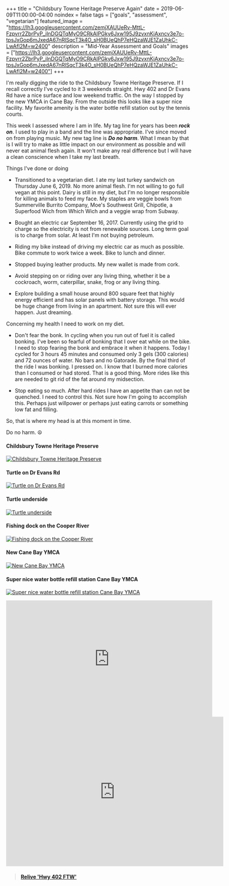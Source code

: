 +++
title =  "Childsbury Towne Heritage Preserve Again"
date = 2019-06-09T11:00:00-04:00
noindex = false
tags = ["goals", "assessment", "vegetarian"]
featured_image = "https://lh3.googleusercontent.com/zemjXAUUeRv-MttL-Fzpvrr2ZbrPyP_ilnDGQTqMyO9CRkAlPGky6Jxw195J9zvxnKiAxncv3e7o-tpsJxGop6mJxedA67nRlSqcT3k4O_sH0BUeQhP7eHQzaWJE1ZaUhkC-LwAfl2M=w2400"
description = "Mid-Year Assessment and Goals"
images = ["https://lh3.googleusercontent.com/zemjXAUUeRv-MttL-Fzpvrr2ZbrPyP_ilnDGQTqMyO9CRkAlPGky6Jxw195J9zvxnKiAxncv3e7o-tpsJxGop6mJxedA67nRlSqcT3k4O_sH0BUeQhP7eHQzaWJE1ZaUhkC-LwAfl2M=w2400"]
+++

I'm really digging the ride to the Childsbury Towne Heritage Preserve. If I recall correctly I've cycled to it 3 weekends straight. Hwy 402 and Dr Evans Rd have a nice surface and low weekend traffic. On the way I stopped by the new YMCA in Cane Bay. From the outside this looks like a super nice facility. My favorite amenity is the water bottle refill station out by the tennis courts.  

This week I assessed where I am in life. My tag line for years has been ***rock on***. I used to play in a band and the line was appropriate. I've since moved on from playing music. My new tag line is ***Do no harm***. What I mean by that is I will try to make as little impact on our environment as possible and will never eat animal flesh again. It won't make any real difference but I will have a clean conscience when I take my last breath.

Things I've done or doing

* Transitioned to a vegetarian diet. I ate my last turkey sandwich on Thursday June 6, 2019. No more animal flesh. I'm not willing to go full vegan at this point. Dairy is still in my diet, but I'm no longer responsible for killing animals to feed my face. My staples are veggie bowls from Summerville Burrito Company, Moe's Southwest Grill, Chipotle, a Superfood Wich from Which Wich and a veggie wrap from Subway.

* Bought an electric car September 16, 2017. Currently using the grid to charge so the electricity is not from renewable sources. Long term goal is to charge from solar. At least I'm not buying petroleum.

* Riding my bike instead of driving my electric car as much as possible. Bike commute to work twice a week. Bike to lunch and dinner.

* Stopped buying leather products. My new wallet is made from cork.

* Avoid stepping on or riding over any living thing, whether it be a cockroach, worm, caterpillar, snake, frog or any living thing.

* Explore building a small house around 800 square feet that highly energy efficient and  has solar panels with battery storage. This would be huge change from living in an apartment. Not sure this will ever happen. Just dreaming.

Concerning my health I need to work on my diet.

* Don't fear the bonk. In cycling when you run out of fuel it is called bonking. I've been so fearful of bonking that I over eat while on the bike. I need to stop fearing the bonk and embrace it when it happens. Today I cycled for 3 hours 45 minutes and consumed only 3 gels (300 calories) and 72 ounces of water. No bars and no Gatorade. By the final third of the ride I was bonking. I pressed on. I know that I burned more calories than I consumed or had stored. That is a good thing. More rides like this are needed to git rid of the fat around my midsection.

* Stop eating so much. After hard rides I have an appetite than can not be quenched. I need to control this. Not sure how I'm going to accomplish this. Perhaps just willpower or perhaps just eating carrots or something low fat and filling.  

So, that is where my head is at this moment in time.

Do no harm. ☮

#### Childsbury Towne Heritage Preserve
[![Childsbury Towne Heritage Preserve](https://lh3.googleusercontent.com/BiSsEmYx3fTutdUrh22uVuFR_16ObSkgi_YJWkZQC0z9ryLlwJgYL0LtYewPboBVlTws1ETYshQ3yjZSHYrpKbfa0PfLURpeL2XMhyHs1qjTmw211TQFyadX5thbj4wfUBEx3l-6aD0=w2400)](https://lh3.googleusercontent.com/BiSsEmYx3fTutdUrh22uVuFR_16ObSkgi_YJWkZQC0z9ryLlwJgYL0LtYewPboBVlTws1ETYshQ3yjZSHYrpKbfa0PfLURpeL2XMhyHs1qjTmw211TQFyadX5thbj4wfUBEx3l-6aD0=w2400)

#### Turtle on Dr Evans Rd
[![Turtle on Dr Evans Rd](https://lh3.googleusercontent.com/EDznfIEpSv6CvG4YVH465lihYdBC-6qUp5f477UalACScQWLp94UQjECEbb0guVf6f8hrNnbduUnLVfKIIOK6SdLufivuRpQU9Lf65yQ0Myre8SGzc9e_iPaY1Jo4l0aGpz8aKMFCNM=w2400)](https://lh3.googleusercontent.com/EDznfIEpSv6CvG4YVH465lihYdBC-6qUp5f477UalACScQWLp94UQjECEbb0guVf6f8hrNnbduUnLVfKIIOK6SdLufivuRpQU9Lf65yQ0Myre8SGzc9e_iPaY1Jo4l0aGpz8aKMFCNM=w2400)

#### Turtle underside
[![Turtle underside](https://lh3.googleusercontent.com/97uG8en9M6ImdOL1EmaHe70ZPryPQZ5GdxoF2MGfvQXtY4nythsfG97RcCncoqPbpEC5Z58PnS-dgK1QcQGw4Q1i0-OyaZAFff5IwAZZLNzfZ-GSPky4O7Y-SABy_b7hbCjCt8aewOY=w2400)](https://lh3.googleusercontent.com/97uG8en9M6ImdOL1EmaHe70ZPryPQZ5GdxoF2MGfvQXtY4nythsfG97RcCncoqPbpEC5Z58PnS-dgK1QcQGw4Q1i0-OyaZAFff5IwAZZLNzfZ-GSPky4O7Y-SABy_b7hbCjCt8aewOY=w2400)

#### Fishing dock on the Cooper River
[![Fishing dock on the Cooper River](https://lh3.googleusercontent.com/GuZQpd86Vi0f8E90XqT3rxJv-BuKy2294yozH2ljRiy1S0njvVE289d85Ug5tU8yyAXTvm4ZQ-lt0p8Fqxko4_y80hNVPYhme6f65zrV-D3d21dViR7AFk_XS2y_zxgAX0wKBjHPtyo=w2400)](https://lh3.googleusercontent.com/GuZQpd86Vi0f8E90XqT3rxJv-BuKy2294yozH2ljRiy1S0njvVE289d85Ug5tU8yyAXTvm4ZQ-lt0p8Fqxko4_y80hNVPYhme6f65zrV-D3d21dViR7AFk_XS2y_zxgAX0wKBjHPtyo=w2400)

#### New Cane Bay YMCA
[![New Cane Bay YMCA](https://lh3.googleusercontent.com/kTyzV7H5AE_oT7cc7YjUEuT_tG8fKoAF27rrivjvkqP1jyVein9CbkMqktmY-EJoO6T9iMxpqn34O8TookXVM3tVM90nMRyTdkKiu8MQfw7swkMnW3ZA5JokQvFGJxEPikjivnm05WI=w2400)](https://lh3.googleusercontent.com/kTyzV7H5AE_oT7cc7YjUEuT_tG8fKoAF27rrivjvkqP1jyVein9CbkMqktmY-EJoO6T9iMxpqn34O8TookXVM3tVM90nMRyTdkKiu8MQfw7swkMnW3ZA5JokQvFGJxEPikjivnm05WI=w2400)


#### Super nice water bottle refill station Cane Bay YMCA
[![Super nice water bottle refill station Cane Bay YMCA](https://lh3.googleusercontent.com/oY4iPSsiQ6EYiu0T-FqzODN7G0pjzP60ORWJg4z1MHp-7ZJn2zlzWY6Qrk3zWW91HuKqmYBMaai2iVTqAxdox5QOQnvVXBpHkONuHg5gs6I44xo0AtWKE6wXRj5ySBP9Vm0sMZKrXNY=w2400)](https://lh3.googleusercontent.com/oY4iPSsiQ6EYiu0T-FqzODN7G0pjzP60ORWJg4z1MHp-7ZJn2zlzWY6Qrk3zWW91HuKqmYBMaai2iVTqAxdox5QOQnvVXBpHkONuHg5gs6I44xo0AtWKE6wXRj5ySBP9Vm0sMZKrXNY=w2400)

<iframe width="560" height="315" src="https://www.youtube.com/embed/K_AezA_mSmw" frameborder="0" allow="accelerometer; autoplay; encrypted-media; gyroscope; picture-in-picture" allowfullscreen></iframe>

<iframe height='405' width='590' frameborder='0' allowtransparency='true' scrolling='no' src='https://www.strava.com/activities/2437176210/embed/89272b3fcd8e35273be2f38ff90222080cd30ece'></iframe>

<blockquote class="embedly-card" data-card-controls="0" data-card-key="f1631a41cb254ca5b035dc5747a5bd75"><h4><a href="https://www.relive.cc/view/2437176210?r=embed-site">Relive 'Hwy 402 FTW'</a></h4></blockquote>
        <script async src="https://cdn.embedly.com/widgets/platform.js" charset="UTF-8"></script>
